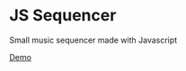 # JS Sequencer
Small music sequencer made with Javascript

[Demo](https://www.nicolaspavlotsky.com/github/demos/sequencer/)